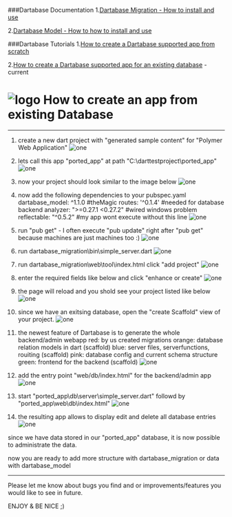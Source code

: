 
###Dartabase Documentation
1.[Dartabase Migration - How to install and use](https://pub.dartlang.org/packages/dartabase_migration)

2.[Dartabase Model - How to how to install and use](https://pub.dartlang.org/packages/dartabase_model)

###Dartabase Tutorials
1.[How to create a Dartabase supported app from scratch](https://github.com/HannesRammer/Dartabase/blob/master/dartabase_migration/how_to_from_scratch.md)

2.[How to create a Dartabase supported app for an existing database](https://github.com/HannesRammer/Dartabase/blob/master/dartabase_migration/how_to_from_existing.md) - current



![logo](https://raw.githubusercontent.com/HannesRammer/Dartabase/master/dartabase_migration/Database-Migration-Logo-150.png) How to create an app from existing Database
=========================

-----------------

1. create a new dart project with "generated sample content" for "Polymer Web Application"
  ![one](https://raw.githubusercontent.com/HannesRammer/Dartabase/master/dartabase_migration/doc/from_existing/2_1.png)
  
2. lets call this app "ported_app" at path "C:\darttestproject\ported_app"
![one](https://raw.githubusercontent.com/HannesRammer/Dartabase/master/dartabase_migration/doc/from_existing/2_2.png)

3. now your project should look similar to the image below
![one](https://raw.githubusercontent.com/HannesRammer/Dartabase/master/dartabase_migration/doc/from_existing/2_3.png)

4. now add the following dependencies to your pubspec.yaml
  dartabase_model: ^1.1.0 #theMagic
  routes: '^0.1.4' #needed for database backend 
  analyzer: ">=0.27.1 <0.27.2" #wired windows problem
  reflectable: "^0.5.2" #my app wont execute without this line
![one](https://raw.githubusercontent.com/HannesRammer/Dartabase/master/dartabase_migration/doc/from_existing/2_4.png)
  
5. run "pub get" - I often execute "pub update" right after "pub get" because machines are just machines too :)
![one](https://raw.githubusercontent.com/HannesRammer/Dartabase/master/dartabase_migration/doc/from_existing/2_5.png)

6. run dartabase_migration\bin\simple_server.dart
![one](https://raw.githubusercontent.com/HannesRammer/Dartabase/master/dartabase_migration/doc/from_existing/2_6.png)

7. run dartabase_migration\web\tool\index.html
   click "add project"
![one](https://raw.githubusercontent.com/HannesRammer/Dartabase/master/dartabase_migration/doc/from_existing/2_7.png)

8. enter the required fields like below and click "enhance or create"
![one](https://raw.githubusercontent.com/HannesRammer/Dartabase/master/dartabase_migration/doc/from_existing/2_8.png)
 
9. the page will reload and you shold see your project listed like below
![one](https://raw.githubusercontent.com/HannesRammer/Dartabase/master/dartabase_migration/doc/from_existing/2_9.png)
 
10. since we have an exitsing database, open the "create Scaffold" view of your project.
![one](https://raw.githubusercontent.com/HannesRammer/Dartabase/master/dartabase_migration/doc/from_existing/2_11.png)  

11. the newest feature of Dartabase is to generate the whole backend/admin webapp 
red: by us created migrations
orange: database relation models in dart (scaffold)
blue: server files, serverfunctions, rouiting (scaffold)
pink: database config and current schema structure
green: frontend for the backend (scaffold)
![one](https://raw.githubusercontent.com/HannesRammer/Dartabase/master/dartabase_migration/doc/from_existing/created_scaffold.png)

12. add the entry point "web/db/index.html" for the backend/admin app
![one](https://raw.githubusercontent.com/HannesRammer/Dartabase/master/dartabase_migration/doc/how_to_from_scratch/18.add_entry_point.png)

13. start "ported_app\db\server\simple_server.dart" followd by "ported_app\web\db\index.html"
![one](https://raw.githubusercontent.com/HannesRammer/Dartabase/master/dartabase_migration/doc/from_existing/server_log.png)
  
14. the resulting app allows to display edit and delete all database entries
![one](https://raw.githubusercontent.com/HannesRammer/Dartabase/master/dartabase_migration/doc/from_existing/2_12.png)

since we have data stored in our "ported_app" database, it is now possible to administrate the data.

now you are ready to add more structure with dartabase_migration or data with dartabase_model

*******************************************************************************************

Please let me know about bugs you find and or improvements/features you would like to see in future.

ENJOY & BE NICE ;)
